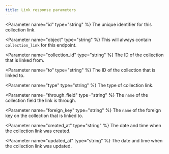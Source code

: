```yaml
---
title: Link response parameters
---
```


<Parameter name="id" type="string" %}
The unique identifier for this collection link.
</Parameter>

<Parameter name="object" type="string" %}
This will always contain `collection_link` for this endpoint.
</Parameter>

<Parameter name="collection_id" type="string" %}
The ID of the collection that is linked from.
</Parameter>

<Parameter name="to" type="string" %}
The ID of the collection that is linked to.
</Parameter>

<Parameter name="type" type="string" %}
The type of collection link.
</Parameter>

<Parameter name="through_field" type="string" %}
The `name` of the collection field the link is through.
</Parameter>

<Parameter name="foreign_key" type="string" %}
The `name` of the foreign key on the collection that is linked to.
</Parameter>

<Parameter name="created_at" type="string" %}
The date and time when the collection link was created.
</Parameter>

<Parameter name="updated_at" type="string" %}
The date and time when the collection link was updated.
</Parameter>
